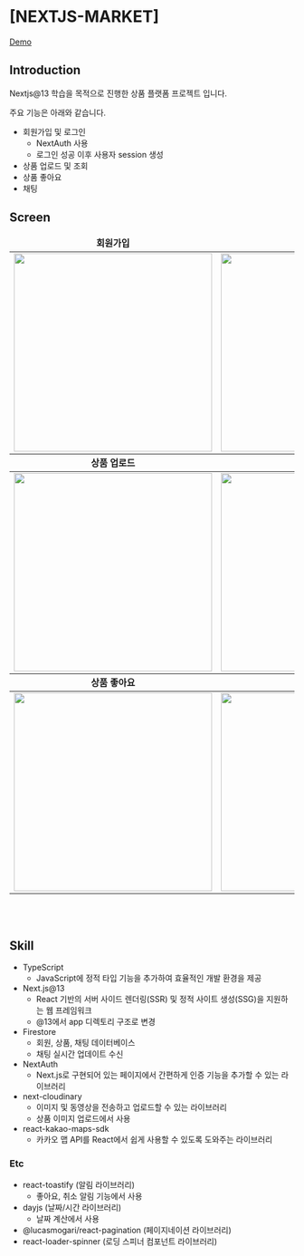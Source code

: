 # [NEXTJS-MARKET]
[Demo](https://nextjs-market-zeta.vercel.app)

## Introduction

Nextjs@13 학습을 목적으로 진행한 상품 플랫폼 프로젝트 입니다.
<br />

주요 기능은 아래와 같습니다.
- 회원가입 및 로그인
  - NextAuth 사용
  - 로그인 성공 이후 사용자 session 생성
- 상품 업로드 및 조회
- 상품 좋아요
- 채팅

## Screen
<table align="center">
  <thead>
    <tr margin-bottom=3px>
      <td width="300" align="center">
        <b>회원가입</b>
      </td>
      <td width="300" align="center">
        <b>로그인</b>
      </td>
    </tr>
  </thead>

  <tbody>
    <tr>
      <td width="300" align="center">
        <img src="https://github.com/HyungJun-Yoo/nextjs-market/assets/70789958/92226fba-427d-489d-bbc6-4956e0cecaaa.gif" width="350">
      </td>
      <td width="300" align="center">
        <img src="https://github.com/HyungJun-Yoo/nextjs-market/assets/70789958/4699bb58-8a1e-4e7d-ab20-fcb4c9d87b8e.gif" width="350">
      </td>
    </tr>
  </tbody>

  <thead>
    <tr margin-bottom=3px>
      <td width="300" align="center">
        <b>상품 업로드</b>
      </td>
      <td width="300" align="center">
        <b>상품 조회</b>
      </td>
    </tr>
  </thead>

  <tbody>
    <tr>
      <td width="300" align="center">
        <img src="https://github.com/HyungJun-Yoo/nextjs-market/assets/70789958/f92bf8b8-ce93-44ed-a005-c422d0029997.gif" width="350">
      </td>
      <td width="300" align="center">
        <img src="https://github.com/HyungJun-Yoo/nextjs-market/assets/70789958/f963b7d0-dd5f-4054-9971-7bfa3ea07025.gif" width="350">
      </td>
    </tr>
  </tbody>

  <thead>
    <tr margin-bottom=3px>
      <td width="300" align="center">
        <b>상품 좋아요</b>
      </td>
      <td width="300" align="center">
        <b>채팅</b>
      </td>
    </tr>
  </thead>

  <tbody>
    <tr>
      <td width="300" align="center">
        <img src="https://github.com/HyungJun-Yoo/nextjs-market/assets/70789958/f9b31153-db96-42a5-9ebc-cad77f43352f.gif" width="350">
      </td>
      <td width="300" align="center">
        <img src="https://github.com/HyungJun-Yoo/nextjs-market/assets/70789958/10cfd701-6ff0-414c-ba91-1a3187f08aec.gif" width="350">
      </td>
    </tr>
  </tbody>
</table>

<br><br>

## Skill

- TypeScript
  - JavaScript에 정적 타입 기능을 추가하여 효율적인 개발 환경을 제공
- Next.js@13
  - React 기반의 서버 사이드 렌더링(SSR) 및 정적 사이트 생성(SSG)을 지원하는 웹 프레임워크
  - @13에서 app 디렉토리 구조로 변경
- Firestore
  - 회원, 상품, 채팅 데이터베이스
  - 채팅 실시간 업데이트 수신
- NextAuth
  - Next.js로 구현되어 있는 페이지에서 간편하게 인증 기능을 추가할 수 있는 라이브러리
- next-cloudinary
  - 이미지 및 동영상을 전송하고 업로드할 수 있는 라이브러리
  - 상품 이미지 업로드에서 사용
- react-kakao-maps-sdk
  - 카카오 맵 API를 React에서 쉽게 사용할 수 있도록 도와주는 라이브러리
### Etc

- react-toastify (알림 라이브러리)
  - 좋아요, 취소 알림 기능에서 사용
- dayjs (날짜/시간 라이브러리)
  - 날짜 계산에서 사용
- @lucasmogari/react-pagination (페이지네이션 라이브러리)
- react-loader-spinner (로딩 스피너 컴포넌트 라이브러리)

